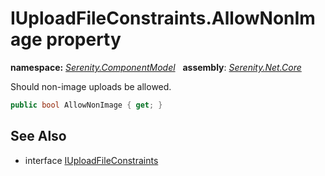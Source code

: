 # IUploadFileConstraints.AllowNonImage property
**namespace:** *[Serenity.ComponentModel](../../README.md#serenity.componentmodel-namespace)*   **assembly**: *[Serenity.Net.Core](../../README.md)*

Should non-image uploads be allowed.

```csharp
public bool AllowNonImage { get; }
```

## See Also

* interface [IUploadFileConstraints](../IUploadFileConstraints.md)